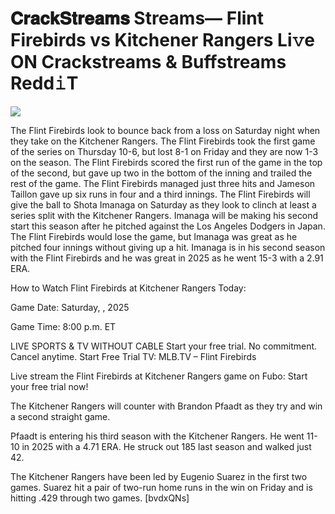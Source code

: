 # 𝐂𝐫𝐚𝐜𝐤𝐒𝐭𝐫𝐞𝐚𝐦𝐬 Streams— Flint Firebirds vs Kitchener Rangers Li𝚟e ON Crackstreams & Buffstreams Redd𝚒T  
  
  
[![](https://i.imgur.com/qSNzIqt.png)](https://movie.rssnews.media/JWIhbBk.php)  
  
The Flint Firebirds look to bounce back from a loss on Saturday night when they take on the Kitchener Rangers. The Flint Firebirds took the first game of the series on Thursday 10-6, but lost 8-1 on Friday and they are now 1-3 on the season. The Flint Firebirds scored the first run of the game in the top of the second, but gave up two in the bottom of the inning and trailed the rest of the game. The Flint Firebirds managed just three hits and Jameson Taillon gave up six runs in four and a third innings. The Flint Firebirds will give the ball to Shota Imanaga on Saturday as they look to clinch at least a series split with the Kitchener Rangers. Imanaga will be making his second start this season after he pitched against the Los Angeles Dodgers in Japan. The Flint Firebirds would lose the game, but Imanaga was great as he pitched four innings without giving up a hit. Imanaga is in his second season with the Flint Firebirds and he was great in 2025 as he went 15-3 with a 2.91 ERA.

How to Watch Flint Firebirds at Kitchener Rangers Today:

Game Date: Saturday, , 2025

Game Time: 8:00 p.m. ET

LIVE SPORTS & TV WITHOUT CABLE
Start your free trial. No commitment. Cancel anytime.
Start Free Trial
TV: MLB.TV – Flint Firebirds

Live stream the Flint Firebirds at Kitchener Rangers game on Fubo: Start your free trial now!

The Kitchener Rangers will counter with Brandon Pfaadt as they try and win a second straight game.

Pfaadt is entering his third season with the Kitchener Rangers. He went 11-10 in 2025 with a 4.71 ERA. He struck out 185 last season and walked just 42.

The Kitchener Rangers have been led by Eugenio Suarez in the first two games. Suarez hit a pair of two-run home runs in the win on Friday and is hitting .429 through two games. [bvdxQNs]